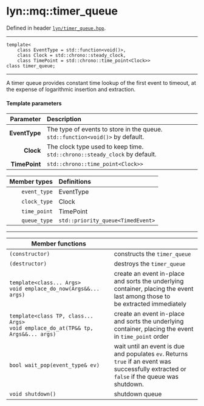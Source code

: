 # lyn::mq::timer\_queue

Defined in header [`lyn/timer_queue.hpp`](../include/lyn/timer_queue.hpp).

---
```
template<
    class EventType = std::function<void()>,
    class Clock = std::chrono::steady_clock,
    class TimePoint = std::chrono::time_point<Clock>>
class timer_queue;
```

---
A timer queue provides constant time lookup of the first event to timeout, at the expense of logarithmic insertion and extraction.

#### Template parameters

|Parameter|Description|
|-:|:-|
| **EventType** | The type of events to store in the queue. `std::function<void()>` by default. |
|     **Clock** | The clock type used to keep time. `std::chrono::steady_clock` by default.     |
| **TimePoint** | `std::chrono::time_point<Clock>>`                                             |

|Member types| Definitions |
|-:|:-|
| `event_type` | EventType                         |
| `clock_type` | Clock                             |
| `time_point` | TimePoint                         |
| `queue_type` | `std::priority_queue<TimedEvent>` |

---

|Member functions | |
|-|-|
|`(constructor)`| constructs the `timer_queue` |
|`(destructor)` | destroys the `timer_queue` |
|`template<class... Args>`<br>`void emplace_do_now(Args&&... args)`| create an event in-place and sorts the underlying<br>container, placing the event last among those to<br>be extracted immediately |
|`template<class TP, class... Args>`<br>`void emplace_do_at(TP&& tp, Args&&... args)` | create an event in-place and sorts the underlying<br>container, placing the event in `time_point` order |
|`bool wait_pop(event_type& ev)` | wait until an event is due and populates `ev`. Returns<br>`true` if an event was successfully extracted or<br>`false` if the queue was shutdown. |
| `void shutdown()` | shutdown queue |
